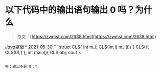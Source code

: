 <!--yml
category: 未分类
date: 0001-01-01 00:00:00
--->

# 以下代码中的输出语句输出 0 吗？为什么

> 原文：[https://zwmst.com/2638.html](https://zwmst.com/2638.html)

   [ *Java基础* ](https://zwmst.com/java%e5%9f%ba%e7%a1%80)*[ <time datetime="2021-08-30T09:20:29+08:00"> 2021-08-30 </time> ](https://zwmst.com/2638.html)  ```
 struct CLS{ 
 int m_i; 
 CLS(int i):m_i(i){ } 
 CLS(){ CLS(0);} 
 }; 
 int main(){ 
 CLS obj; 
 cout <
```

答：输出不是 0；*